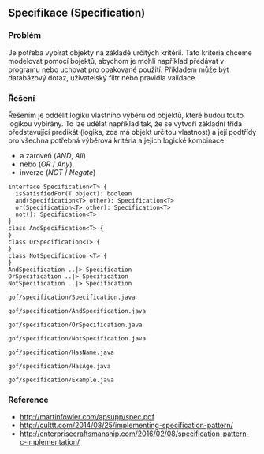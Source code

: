 ## Specifikace (Specification)

### Problém

Je potřeba vybírat objekty na základě určitých kritérií. Tato kritéria chceme modelovat pomocí bojektů, abychom je mohli například předávat v programu nebo uchovat pro opakované použití. Příkladem může být databázový dotaz, uživatelský filtr nebo pravidla validace.

### Řešení

Řešením je oddělit logiku vlastního výběru od objektů, které budou touto logikou vybírány. To lze udělat například tak, že se vytvoří základní třída představující predikát (logika, zda má objekt určitou vlastnost) a její podtřídy pro všechna potřebná výběrová kritéria a jejich logické kombinace: 

- a zároveň (*AND*, *All*)
- nebo (*OR* / *Any*),
- inverze (*NOT* / *Negate*)

```uml:class
interface Specification<T> {
  isSatisfiedFor(T object): boolean
  and(Specification<T> other): Specification<T>
  or(Specification<T> other): Specification<T>
  not(): Specification<T>
}
class AndSpecification<T> {
}
class OrSpecification<T> {
}
class NotSpecification <T> {
}
AndSpecification ..|> Specification
OrSpecification ..|> Specification
NotSpecification ..|> Specification
```

```include:java
gof/specification/Specification.java
```

```include:java
gof/specification/AndSpecification.java
```

```include:java
gof/specification/OrSpecification.java
```

```include:java
gof/specification/NotSpecification.java
```

```include:java
gof/specification/HasName.java
```

```include:java
gof/specification/HasAge.java
```

```include:java
gof/specification/Example.java
```

### Reference

- http://martinfowler.com/apsupp/spec.pdf
- http://culttt.com/2014/08/25/implementing-specification-pattern/
- http://enterprisecraftsmanship.com/2016/02/08/specification-pattern-c-implementation/
